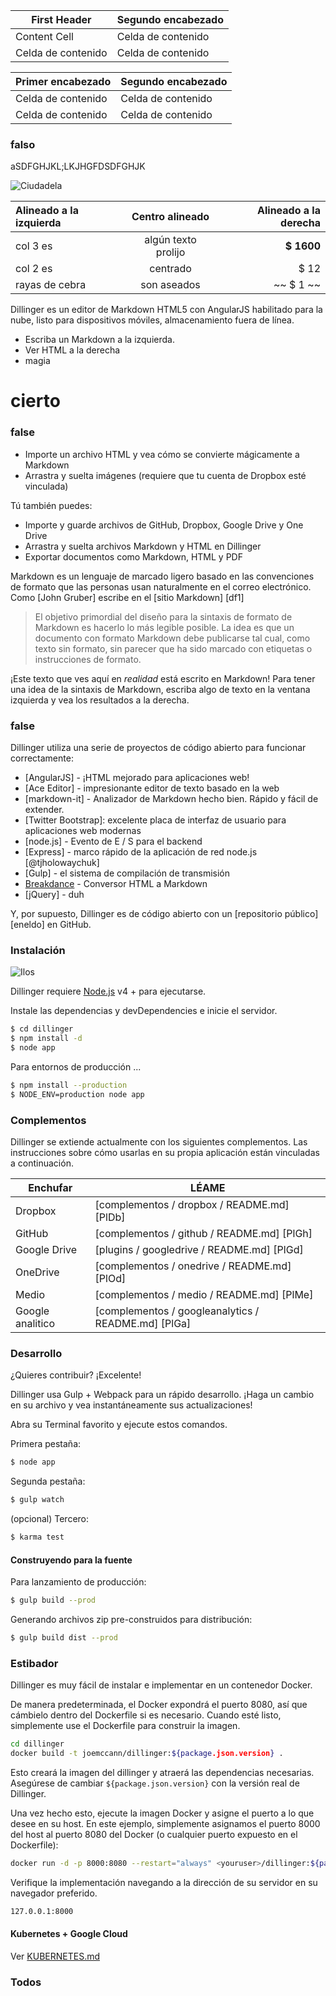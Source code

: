 First Header | Segundo encabezado
--- | ---
Content Cell | Celda de contenido
Celda de contenido | Celda de contenido

Primer encabezado | Segundo encabezado
--- | ---
Celda de contenido | Celda de contenido
Celda de contenido | Celda de contenido

### falso

aSDFGHJKL;LKJHGFDSDFGHJK

![Ciudadela](https://vignette.wikia.nocookie.net/masseffect/images/d/d7/MassEffect2Citadel.jpg/revision/latest?cb=20100721191415)

Alineado a la izquierda | Centro alineado | Alineado a la derecha
:-- | :-: | --:
col 3 es | algún texto prolijo | **$ 1600**
col 2 es | centrado | $ 12
rayas de cebra | son aseados | ~~ $ 1 ~~

Dillinger es un editor de Markdown HTML5 con AngularJS habilitado para la nube, listo para dispositivos móviles, almacenamiento fuera de línea.

- Escriba un Markdown a la izquierda.
- Ver HTML a la derecha
- magia

# cierto

### false

- Importe un archivo HTML y vea cómo se convierte mágicamente a Markdown
- Arrastra y suelta imágenes (requiere que tu cuenta de Dropbox esté vinculada)

Tú también puedes:

- Importe y guarde archivos de GitHub, Dropbox, Google Drive y One Drive
- Arrastra y suelta archivos Markdown y HTML en Dillinger
- Exportar documentos como Markdown, HTML y PDF

Markdown es un lenguaje de marcado ligero basado en las convenciones de formato que las personas usan naturalmente en el correo electrónico. Como [John Gruber] escribe en el [sitio Markdown] [df1]

> El objetivo primordial del diseño para la sintaxis de formato de Markdown es hacerlo lo más legible posible. La idea es que un documento con formato Markdown debe publicarse tal cual, como texto sin formato, sin parecer que ha sido marcado con etiquetas o instrucciones de formato.

¡Este texto que ves aquí en *realidad* está escrito en Markdown! Para tener una idea de la sintaxis de Markdown, escriba algo de texto en la ventana izquierda y vea los resultados a la derecha.

### false

Dillinger utiliza una serie de proyectos de código abierto para funcionar correctamente:

- [AngularJS] - ¡HTML mejorado para aplicaciones web!
- [Ace Editor] - impresionante editor de texto basado en la web
- [markdown-it] - Analizador de Markdown hecho bien. Rápido y fácil de extender.
- [Twitter Bootstrap]: excelente placa de interfaz de usuario para aplicaciones web modernas
- [node.js] - Evento de E / S para el backend
- [Express] - marco rápido de la aplicación de red node.js [@tjholowaychuk]
- [Gulp] - el sistema de compilación de transmisión
- [Breakdance](https://breakdance.github.io/breakdance/) - Conversor HTML a Markdown
- [jQuery] - duh

Y, por supuesto, Dillinger es de código abierto con un [repositorio público] [eneldo] en GitHub.

### Instalación

![Ilos](https://lh3.googleusercontent.com/proxy/DDV8a7sLIWurhJtW8Ego9bq-JlwpfFFoR0tkLJQKKYXEXoWHB6ZUP5jGKD2VcYt3z1QVsgcn6L3GoU1ns8m9fvi3U51GzddA70ZUMHgzHvjl4-i7YOJY9cShBPrfjUhMQhxaJ97WFBp612XmjMXVGypfGkiBarN4PWxhiHkiYYNW7HGbtTpOcyt9GQ4Q23C2noxLTWFXZMcQZhRpQA_qzu2n6_H6CPViBnhSHpEl4JZAPaGCSJqgZg)

Dillinger requiere [Node.js](https://nodejs.org/) v4 + para ejecutarse.

Instale las dependencias y devDependencies e inicie el servidor.

```sh
$ cd dillinger
$ npm install -d
$ node app
```

Para entornos de producción ...

```sh
$ npm install --production
$ NODE_ENV=production node app
```

### Complementos

Dillinger se extiende actualmente con los siguientes complementos. Las instrucciones sobre cómo usarlas en su propia aplicación están vinculadas a continuación.

Enchufar | LÉAME
--- | ---
Dropbox | [complementos / dropbox / README.md] [PlDb]
GitHub | [complementos / github / README.md] [PlGh]
Google Drive | [plugins / googledrive / README.md] [PlGd]
OneDrive | [complementos / onedrive / README.md] [PlOd]
Medio | [complementos / medio / README.md] [PlMe]
Google analitico | [complementos / googleanalytics / README.md] [PlGa]

### Desarrollo

¿Quieres contribuir? ¡Excelente!

Dillinger usa Gulp + Webpack para un rápido desarrollo. ¡Haga un cambio en su archivo y vea instantáneamente sus actualizaciones!

Abra su Terminal favorito y ejecute estos comandos.

Primera pestaña:

```sh
$ node app
```

Segunda pestaña:

```sh
$ gulp watch
```

(opcional) Tercero:

```sh
$ karma test
```

#### Construyendo para la fuente

Para lanzamiento de producción:

```sh
$ gulp build --prod
```

Generando archivos zip pre-construidos para distribución:

```sh
$ gulp build dist --prod
```

### Estibador

Dillinger es muy fácil de instalar e implementar en un contenedor Docker.

De manera predeterminada, el Docker expondrá el puerto 8080, así que cámbielo dentro del Dockerfile si es necesario. Cuando esté listo, simplemente use el Dockerfile para construir la imagen.

```sh
cd dillinger
docker build -t joemccann/dillinger:${package.json.version} .
```

Esto creará la imagen del dillinger y atraerá las dependencias necesarias. Asegúrese de cambiar `${package.json.version}` con la versión real de Dillinger.

Una vez hecho esto, ejecute la imagen Docker y asigne el puerto a lo que desee en su host. En este ejemplo, simplemente asignamos el puerto 8000 del host al puerto 8080 del Docker (o cualquier puerto expuesto en el Dockerfile):

```sh
docker run -d -p 8000:8080 --restart="always" <youruser>/dillinger:${package.json.version}
```

Verifique la implementación navegando a la dirección de su servidor en su navegador preferido.

```sh
127.0.0.1:8000
```

#### Kubernetes + Google Cloud

Ver [KUBERNETES.md](https://github.com/joemccann/dillinger/blob/master/KUBERNETES.md)

### Todos
